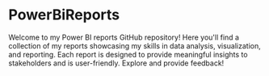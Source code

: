 # PowerBiReports
Welcome to my Power BI reports GitHub repository! Here you'll find a collection of my reports showcasing my skills in data analysis, visualization, and reporting. Each report is designed to provide meaningful insights to stakeholders and is user-friendly. Explore and provide feedback!
